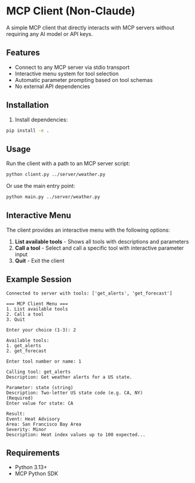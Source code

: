 # MCP Client (Non-Claude)

A simple MCP client that directly interacts with MCP servers without requiring any AI model or API keys.

## Features

- Connect to any MCP server via stdio transport
- Interactive menu system for tool selection
- Automatic parameter prompting based on tool schemas
- No external API dependencies

## Installation

1. Install dependencies:
```bash
pip install -e .
```

## Usage

Run the client with a path to an MCP server script:

```bash
python client.py ../server/weather.py
```

Or use the main entry point:

```bash
python main.py ../server/weather.py
```

## Interactive Menu

The client provides an interactive menu with the following options:

1. **List available tools** - Shows all tools with descriptions and parameters
2. **Call a tool** - Select and call a specific tool with interactive parameter input
3. **Quit** - Exit the client

## Example Session

```
Connected to server with tools: ['get_alerts', 'get_forecast']

=== MCP Client Menu ===
1. List available tools
2. Call a tool
3. Quit

Enter your choice (1-3): 2

Available tools:
1. get_alerts
2. get_forecast

Enter tool number or name: 1

Calling tool: get_alerts
Description: Get weather alerts for a US state.

Parameter: state (string)
Description: Two-letter US state code (e.g. CA, NY)
(Required)
Enter value for state: CA

Result:
Event: Heat Advisory
Area: San Francisco Bay Area
Severity: Minor
Description: Heat index values up to 100 expected...
```

## Requirements

- Python 3.13+
- MCP Python SDK

